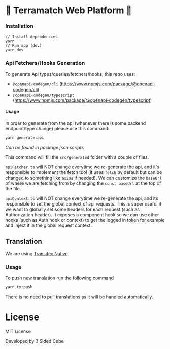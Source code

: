 # 🌲 Terramatch Web Platform 🌲

### Installation

```
// Install dependencies
yarn
// Run app (dev)
yarn dev
```

### Api Fetchers/Hooks Generation

To generate Api types/queries/fetchers/hooks, this repo uses:

- `@openapi-codegen/cli` (https://www.npmjs.com/package/@openapi-codegen/cli)
- `@openapi-codegen/typescript` (https://www.npmjs.com/package/@openapi-codegen/typescript)

#### Usage

In order to generate from the api (whenever there is some backend endpoint/type change) please use this command:

```
yarn generate:api
```

_Can be found in package.json scripts_

This command will fill the `src/generated` folder with a couple of files.

`apiFetcher.ts` will NOT change everytime we re-generate the api, and it's responsible to implement the fetch tool (it uses `fetch` by default but can be changed to something like `axios` if needed).
We can customize the `baseUrl` of where we are fetching from by changing the `const baseUrl` at the top of the file.

`apiContext.ts` will NOT change everytime we re-generate the api, and its responsible to set the global context of api requests.
This is super useful if we want to globally set some headers for each request (such as Authorization header).
It exposes a component hook so we can use other hooks (such as Auth hook or context) to get the logged in token for example and inject it in the global request context.

## Translation

We are using [Transifex Native](https://developers.transifex.com/docs/native).

### Usage

To push new translation run the following command

```
yarn tx:push
```

There is no need to pull translations as it will be handled automatically.

# License

MIT License

Developed by 3 Sided Cube
